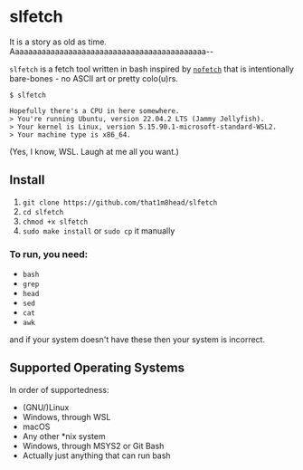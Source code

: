 # slfetch

It is a story as old as time. Aaaaaaaaaaaaaaaaaaaaaaaaaaaaaaaaaaaaaaaaaaaa--

`slfetch` is a fetch tool written in bash inspired by [`nofetch`](https://github.com/not-my-segfault/nofetch) that is intentionally bare-bones - no ASCII art or pretty colo(u)rs.

```
$ slfetch

Hopefully there's a CPU in here somewhere.
> You're running Ubuntu, version 22.04.2 LTS (Jammy Jellyfish).
> Your kernel is Linux, version 5.15.90.1-microsoft-standard-WSL2.
> Your machine type is x86_64.

```

(Yes, I know, WSL. Laugh at me all you want.)

## Install

1. `git clone https://github.com/that1m8head/slfetch`
2. `cd slfetch`
3. `chmod +x slfetch`
4. `sudo make install` or `sudo cp` it manually

### To run, you need:

+ `bash`
+ `grep`
+ `head`
+ `sed`
+ `cat`
+ `awk`

and if your system doesn't have these then your system is incorrect.

## Supported Operating Systems

In order of supportedness:

+ (GNU/)Linux
+ Windows, through WSL
+ macOS
+ Any other *nix system
+ Windows, through MSYS2 or Git Bash
+ Actually just anything that can run bash
